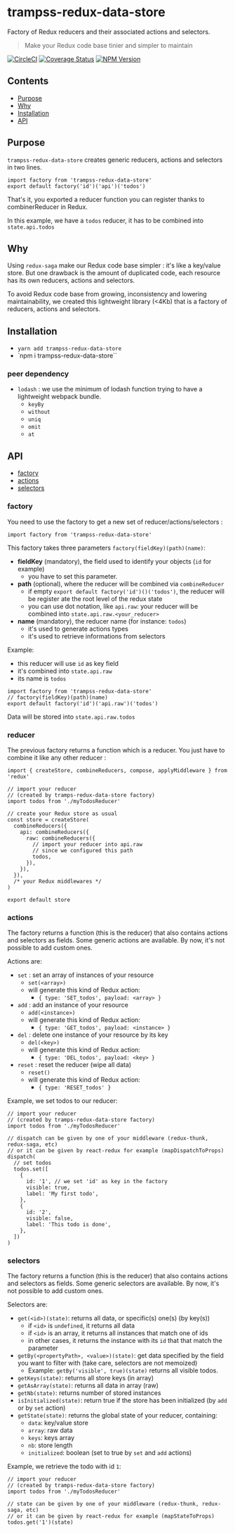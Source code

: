 # trampss-redux-data-store

Factory of Redux reducers and their associated actions and selectors.
> Make your Redux code base tinier and simpler to maintain

[![CircleCI](https://circleci.com/gh/Trampss/trampss-redux-data-store.svg?style=shield)](https://circleci.com/gh/Trampss/trampss-redux-data-store) [![Coverage Status](https://coveralls.io/repos/github/Trampss/trampss-redux-data-store/badge.svg?branch=master)](https://coveralls.io/github/Trampss/trampss-redux-data-store?branch=master) [![NPM Version](https://badge.fury.io/js/trampss-redux-data-store.svg)](https://www.npmjs.com/package/trampss-redux-data-store)

## Contents
 - [Purpose](#purpose)
 - [Why](#why)
 - [Installation](#installation)
 - [API](#api)

## Purpose
`trampss-redux-data-store` creates generic reducers, actions and selectors in two lines.

```es6
import factory from 'trampss-redux-data-store'
export default factory('id')('api')('todos')
```
That's it, you exported a reducer function you can register thanks to combinerReducer in Redux.

In this example, we have a `todos` reducer, it has to be combined into `state.api.todos`

## Why
Using `redux-saga` make our Redux code base simpler : it's like a key/value store. But one drawback is the amount of duplicated code, each resource has its own reducers, actions and selectors.

To avoid Redux code base from growing, inconsistency and lowering maintainability, we created this lightweight library (<4Kb) that is a factory of reducers, actions and selectors.

## Installation
 - `yarn add trampss-redux-data-store`
 - `npm i trampss-redux-data-store``

### peer dependency
 - `lodash` : we use the minimum of lodash function trying to have a lightweight webpack bundle.
   - `keyBy`
   - `without`
   - `uniq`
   - `omit`
   - `at`

## API
 - [factory](#factory)
 - [actions](#actions)
 - [selectors](#selectors)

### factory
You need to use the factory to get a new set of reducer/actions/selectors :
```es6
import factory from 'trampss-redux-data-store'
```

This factory takes three parameters `factory(fieldKey)(path)(name)`:
 - **fieldKey** (mandatory), the field used to identify your objects (`id` for example)
   - you have to set this parameter.
 - **path** (optional), where the reducer will be combined via `combineReducer`
   - if empty `export default factory('id')()('todos')`, the reducer will be register ate the root level of the redux state
   - you can use dot notation, like `api.raw`: your reducer will be combined into `state.api.raw.<your_reducer>`
 - **name** (mandatory), the reducer name (for instance: `todos`)
   - it's used to generate actions types
   - it's used to retrieve informations from selectors

Example:
 - this reducer will use `id` as key field
 - it's combined into `state.api.raw`
 - its name is `todos`
```es6
import factory from 'trampss-redux-data-store'
// factory(fieldKey)(path)(name)
export default factory('id')('api.raw')('todos')
```

Data will be stored into `state.api.raw.todos`

### reducer
The previous factory returns a function which is a reducer.
You just have to combine it like any other reducer :
```es6
import { createStore, combineReducers, compose, applyMiddleware } from 'redux'

// import your reducer
// (created by tramps-redux-data-store factory)
import todos from './myTodosReducer'

// create your Redux store as usual
const store = createStore(
  combineReducers({
    api: combineReducers({
      raw: combineReducers({
        // import your reducer into api.raw
        // since we configured this path
        todos,
      }),
    }),
  }),
  /* your Redux middlewares */
)

export default store
```

### actions
The factory returns a function (this is the reducer) that also contains actions and selectors as fields.
Some generic actions are available. By now, it's not possible to add custom ones.

Actions are:
 - `set` : set an array of instances of your resource
   - `set(<array>)`
   - will generate this kind of Redux action:
     - `{ type: 'SET_todos', payload: <array> }`
 - `add` : add an instance of your resource
   - `add(<instance>)`
   - will generate this kind of Redux action:
     - `{ type: 'GET_todos', payload: <instance> }`
 - `del` : delete one instance of your resource by its key
   - `del(<key>)`
   - will generate this kind of Redux action:
     - `{ type: 'DEL_todos', payload: <key> }`
 - `reset` : reset the reducer (wipe all data)
   - `reset()`
   - will generate this kind of Redux action:
     - `{ type: 'RESET_todos' }`

Example, we set todos to our reducer:
```es6
// import your reducer
// (created by tramps-redux-data-store factory)
import todos from './myTodosReducer'

// dispatch can be given by one of your middleware (redux-thunk, redux-saga, etc)
// or it can be given by react-redux for example (mapDispatchToProps)
dispatch(
  // set todos
  todos.set([
    {
      id: '1', // we set 'id' as key in the factory
      visible: true,
      label: 'My first todo',
    },
    {
      id: '2',
      visible: false,
      label: 'This todo is done',
    },
  ])
)

```

### selectors
The factory returns a function (this is the reducer) that also contains actions and selectors as fields.
Some generic selectors are available. By now, it's not possible to add custom ones.

Selectors are:
 - `get(<id>)(state)`: returns all data, or specific(s) one(s) (by key(s))
   - if `<id>` is `undefined`, it returns all data
   - if `<id>` is an array, it returns all instances that match one of ids
   - in other cases, it returns the instance with its `id` that that match the parameter
 - `getBy(<propertyPath>, <value>)(state)`: get data specified by the field you want to filter with (take care, selectors are not memoized)
   - Example: `getBy('visible', true)(state)` returns all visible todos.
 - `getKeys(state)`: returns all store keys (in array)
 - `getAsArray(state)`: returns all data in array (raw)
 - `getNb(state)`:  returns number of stored instances
 - `isInitialized(state)`: return true if the store has been initialized (by `add` or by `set` action)
 - `getState(state)`: returns the global state of your reducer, containing:
   - `data`: key/value store
   - `array`: raw data
   - `keys`: keys array
   - `nb`: store length
   - `initialized`: boolean (set to true by `set` and `add` actions)

Example, we retrieve the todo with id `1`:
```es6
// import your reducer
// (created by tramps-redux-data-store factory)
import todos from './myTodosReducer'

// state can be given by one of your middleware (redux-thunk, redux-saga, etc)
// or it can be given by react-redux for example (mapStateToProps)
todos.get('1')(state)

```
